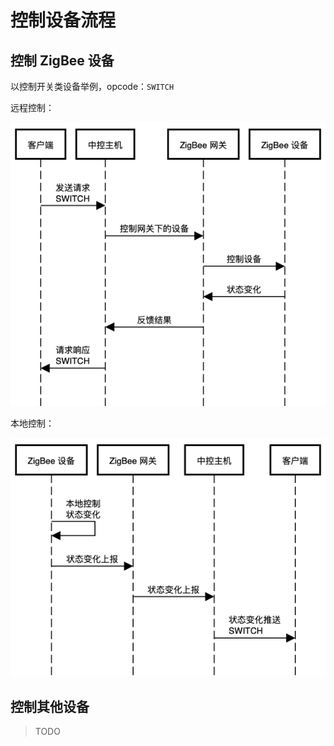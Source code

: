 # 控制设备流程

## 控制 ZigBee 设备

以控制开关类设备举例，opcode：`SWITCH`

远程控制：

![流程图](../assets/control-zigbee-flow.png)

本地控制：

![流程图](../assets/zigbee-push-flow.png)

## 控制其他设备

> TODO